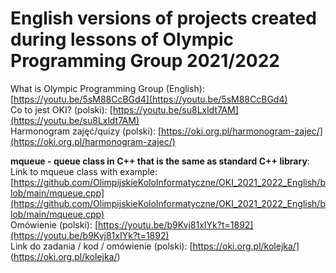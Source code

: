 # English versions of projects created during lessons of Olympic Programming Group 2021/2022
What is  Olympic Programming Group (English): [https://youtu.be/5sM88CcBGd4](https://youtu.be/5sM88CcBGd4)  
Co to jest OKI? (polski): [https://youtu.be/su8Lxldt7AM](https://youtu.be/su8Lxldt7AM)  
Harmonogram zajęć/quizy (polski): [https://oki.org.pl/harmonogram-zajec/](https://oki.org.pl/harmonogram-zajec/)

<strong>mqueue - queue class in C++ that is the same as standard C++ library</strong>:  
Link to mqueue class with example: [https://github.com/OlimpijskieKoloInformatyczne/OKI_2021_2022_English/blob/main/mqueue.cpp](https://github.com/OlimpijskieKoloInformatyczne/OKI_2021_2022_English/blob/main/mqueue.cpp)  
Omówienie (polski): [https://youtu.be/b9Kvj81xIYk?t=1892](https://youtu.be/b9Kvj81xIYk?t=1892)  
Link do zadania / kod / omówienie (polski): [https://oki.org.pl/kolejka/] (https://oki.org.pl/kolejka/)  



